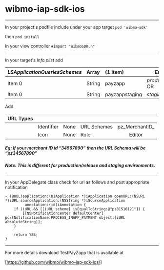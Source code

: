 # wibmo-iap-sdk-ios

---
In your project's podfile include under your app target ```pod 'wibmo-sdk'```


then ```pod install```


In your view controller ``` #import "WibmoSDK.h" ```

---
In your target's _Info.plist_ add

| _LSApplicationQueriesSchemes_ | Array  | (1 item)         | Env              |
| :---------------------------- | :----- | :--------------- | ---------------- |
| Item 0                        | String | payzapp          | _production_ OR  | 
| Item 0                        | String | payzappstaging   | _staging_        |


Add

| URL Types    | ``` ```        | ``` ```   | ``` ```     | ``` ```          |
| :----------- | :------------- | :-------: | :---------- | :-------------:  |
| ``` ```      | Identifier     | None      | URL Schemes | pz_MerchantID_   |
| ``` ```      | Icon           | None      | Role        | Editor           |
 
##### Eg: If your merchant ID id “34567890” then the URL Schema will be “pz34567890” 
##### Note: This is different for production/release and staging environments.

---
In your AppDelegate class check for url as follows and post appropriate notification 

```
- (BOOL)application:(UIApplication *)iApplication openURL:(NSURL *)iURL sourceApplication:(NSString *)iSourceApplication
         annotation:(id)iAnnotation {
    if (iURL && [[iURL scheme] isEqualToString:@"pz81516121"]) {
        [[NSNotificationCenter defaultCenter] postNotificationName:PROCESS_INAPP_PAYMENT object:[iURL absoluteString]];
    }
    
    return YES;
}
```

---

For more details download TestPayZapp that is available at

[https://github.com/wibmo/wibmo-iap-sdk-ios/]
